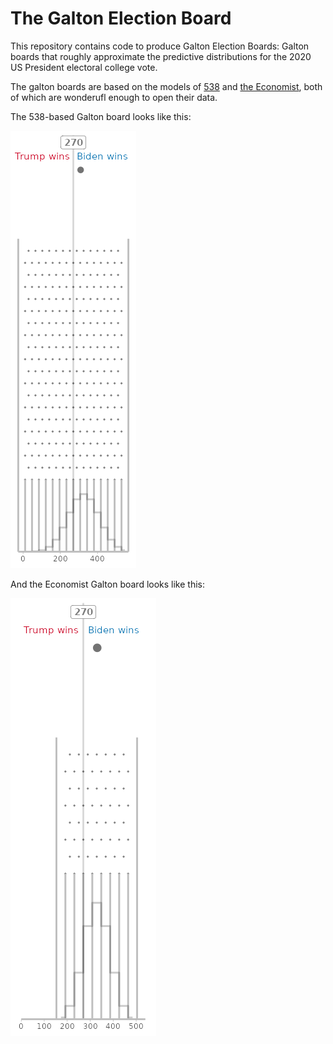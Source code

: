 # The Galton Election Board

This repository contains code to produce Galton Election Boards: Galton boards
that roughly approximate the predictive distributions for the 2020 US
President electoral college vote. 

The galton boards are based on the models of [538](https://projects.fivethirtyeight.com/2020-election-forecast/)
and [the Economist](https://projects.economist.com/us-2020-forecast/president), both of
which are wonderufl enough to open their data.

The 538-based Galton board looks like this:

![](galton_board_538.gif)

And the Economist Galton board looks like this:

![](galton_board_economist.gif)
